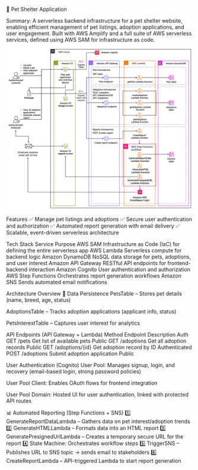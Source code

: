 🐾 Pet Shelter Application

Summary: A serverless backend infrastructure for a pet shelter website, enabling efficient management of pet listings, adoption applications, and user engagement. Built with AWS Amplify and a full suite of AWS serverless services, defined using AWS SAM for infrastructure as code.


![architecture](arch-diagram-week-6.png)

Features
✅ Manage pet listings and adoptions
✅ Secure user authentication and authorization
✅ Automated report generation with email delivery
✅ Scalable, event-driven serverless architecture

Tech Stack
Service	Purpose
AWS SAM	Infrastructure as Code (IaC) for defining the entire serverless app
AWS Lambda	Serverless compute for backend logic
Amazon DynamoDB	NoSQL data storage for pets, adoptions, and user interest
Amazon API Gateway	RESTful API endpoints for frontend-backend interaction
Amazon Cognito	User authentication and authorization
AWS Step Functions	Orchestrates report generation workflows
Amazon SNS	Sends automated email notifications

Architecture Overview
📂 Data Persistence
PetsTable – Stores pet details (name, breed, age, status)

AdoptionsTable – Tracks adoption applications (applicant info, status)

PetsInterestTable – Captures user interest for analytics

API Endpoints (API Gateway + Lambda)
Method	Endpoint	Description	Auth
GET	/pets	Get list of available pets	Public
GET	/adoptions	Get all adoption records	Public
GET	/adoptions/{id}	Get adoption record by ID	Authenticated
POST	/adoptions	Submit adoption application	Public

User Authentication (Cognito)
User Pool: Manages signup, login, and recovery (email-based login, strong password policies)

User Pool Client: Enables OAuth flows for frontend integration

User Pool Domain: Hosted UI for user authentication, linked with protected API routes

📊 Automated Reporting (Step Functions + SNS)
1️⃣ GenerateReportDataLambda – Gathers data on pet interest/adoption trends
2️⃣ GenerateHTMLLambda – Formats data into an HTML report
3️⃣ GeneratePresignedUrlLambda – Creates a temporary secure URL for the report
4️⃣ State Machine: Orchestrates workflow steps
5️⃣ TriggerSNS – Publishes URL to SNS topic → sends email to stakeholders
6️⃣ CreateReportLambda – API-triggered Lambda to start report generation

